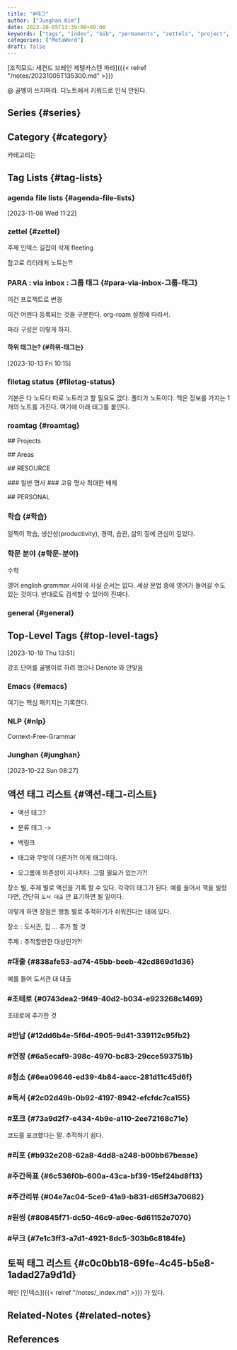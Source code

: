 ```yaml
---
title: "#태그"
author: ["Junghan Kim"]
date: 2023-10-05T13:39:00+09:00
keywords: ["tags", "index", "bib", "permanents", "zettels", "project", "areas", "resources", "archives", "meta", "terms", "person", "private", "public", "textmaster", "health", "productivity", "writing", "trip", "travel", "journey", "family", "texteditor", "IDE", "racket", "SICP", "clojure", "lisp", "emacslisp", "clojurescript", "LSP", "usesthis", "tools", "reading", "orgmode", "debug", "awareness", "engineering", "parenting", "adventures", "authors", "blogging", "commerce", "course", "algorithm", "community", "creativity", "snippet", "vim", "games", "PKM", "movies", "opensource", "keybindings", "personal", "poetry", "ebook", "probability", "datalog", "database", "knowledge-graph", "problemsolving", "functionalprogramming", "bootcamp", "leetcode", "jhcode", "livecoding", "glossary", "formats", "mathjax", "publishers", "reflections", "reviews", "todayilearned", "indistractable", "indispensable", "uniqueness", "linter", "vale", "hangul", "offline", "dictionary", "people", "manual", "devdocs", "cheat", "tips", "grammar", "dotfiles", "template", "zettelkasten", "digitalgarden", "PARA", "BASB", "orgroam", "denote", "ekg", "bibliography", "enthusiast", "aggregator", "web-browser", "ubuntu", "latex", "sed", "ADHD", "spirituality", "timeline", "education", "stem", "learning", "spaced-repetition", "chromebook", "mathematics", "english", "Y2021", "Y2022", "Y2023", "Y2024", "emacs", "dired", "regex", "autocompletion", "NLP", "CFG", "junghan"]
categories: ["MetaWord"]
draft: false
---
```


[조직모드: 세컨드 브레인 제텔카스텐 파라]({{< relref "/notes/20231005T135300.md" >}})

@ 골벵이 쓰지마라. 디노트에서 키워드로 인식 안된다.


## Series {#series}


## Category {#category}

카테고리는


## Tag Lists {#tag-lists}


### agenda file lists {#agenda-file-lists}

<span class="timestamp-wrapper"><span class="timestamp">[2023-11-08 Wed 11:22]</span></span>


### zettel {#zettel}

주제 인덱스 길잡이 삭제 fleeting

참고로 리터레처 노트는?!


### PARA : via inbox : 그룹 태그 {#para-via-inbox-그룹-태그}

이건 프로젝트로 변경

이건 어젠다 등록되는 것을 구분한다. org-roam 설정에 따라서.

파라 구성은 이렇게 하자.


#### 하위 태그는? {#하위-태그는}

<span class="timestamp-wrapper"><span class="timestamp">[2023-10-13 Fri 10:15]</span></span>


### filetag status {#filetag-status}

기본은 다 노트다 따로 노트라고 할 필요도 없다. 폴더가 노트이다. 책은 정보를 가지는 1 개의 노트를 가진다. 여기에 아래 태그를 붙인다.


### roamtag {#roamtag}

\## Projects

\## Areas

\## RESOURCE

\### 일반 명사 \### 고유 명사 최대한 배제

\## PERSONAL


### 학습 {#학습}

일찍이 학습, 생산성(productivity), 경력, 습관, 삶의 질에 관심이 깊었다.


### 학문 분야 {#학문-분야}

수학

영어 english grammar 사이에 사실 순서는 없다. 세상 문법 중에 영어가 들어갈 수도 있는 것이다. 반대로도 검색할 수 있어야 진짜다.


### general {#general}


## Top-Level Tags {#top-level-tags}

<span class="timestamp-wrapper"><span class="timestamp">[2023-10-19 Thu 13:51]</span></span>

강조 단어를 골벵이로 하려 했으나 Denote 와 안맞음


### Emacs {#emacs}

여기는 핵심 패키지는 기록한다.


### NLP {#nlp}

Context-Free-Grammar


### Junghan {#junghan}

<span class="timestamp-wrapper"><span class="timestamp">[2023-10-22 Sun 08:27]</span></span>


## 액션 태그 리스트 {#액션-태그-리스트}

-   액션 태그?
-   분류 태그 -&gt;
-   백링크

-   태그와 무엇이 다른가?! 이게 태그이다.
-   오그롬에 의존성이 지나치다. 그럴 필요가 있는가?!

장소 별, 주제 별로 액션을 기록 할 수 있다. 각각이 태그가 된다. 예를 들어서 책을 빌렸다면, 간단히 `도서 대출` 만 표기하면 될 일이다.

이렇게 하면 장점은 행동 별로 추적하기가 쉬워진다는 데에 있다.

장소
: 도서관, 집 ... 추가 할 것

주제
: 추적할만한 대상인가?!


### #대출 {#838afe53-ad74-45bb-beeb-42cd869d1d36}

예를 들어 도서관 대 대출


### #조테로 {#0743dea2-9f49-40d2-b034-e923268c1469}

조테로에 추가한 것


### #반납 {#12dd6b4e-5f6d-4905-9d41-339112c95fb2}


### #연장 {#6a5ecaf9-398c-4970-bc83-29cce593751b}


### #청소 {#6ea09646-ed39-4b84-aacc-281d11c45d6f}


### #독서 {#2c02d49b-0b92-4197-8942-efcfdc7ca155}


### #포크 {#73a9d2f7-e434-4b9e-a110-2ee72168c71e}

코드를 포크했다는 말. 추적하기 쉽다.


### #리포 {#b932e208-62a8-4dd8-a248-b00bb67beaae}


### #주간목표 {#6c536f0b-600a-43ca-bf39-15ef24bd8f13}


### #주간리뷰 {#04e7ac04-5ce9-41a9-b831-d65ff3a70682}


### #원씽 {#80845f71-dc50-46c9-a9ec-6d61152e7070}


### #무크 {#7e1c3ff3-a7d1-4921-8dc5-303b6c8184fe}


## 토픽 태그 리스트 {#c0c0bb18-69fe-4c45-b5e8-1adad27a9d1d}

메인 [인덱스]({{< relref "/notes/_index.md" >}}) 가 있다.


## Related-Notes {#related-notes}

## References

<style>.csl-entry{text-indent: -1.5em; margin-left: 1.5em;}</style><div class="csl-bib-body">
</div>
